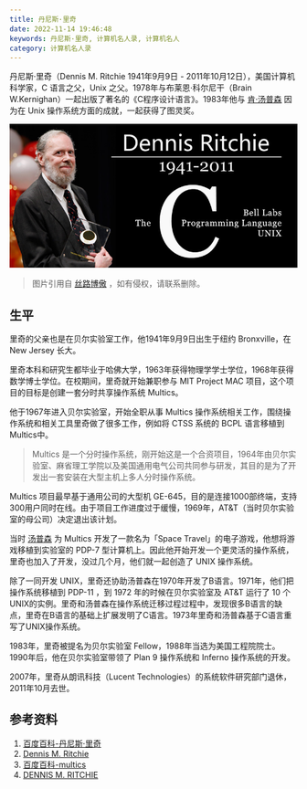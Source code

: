 ```yaml
---
title: 丹尼斯·里奇
date: 2022-11-14 19:46:48
keywords: 丹尼斯·里奇, 计算机名人录, 计算机名人
category: 计算机名人录
---
```


丹尼斯·里奇（Dennis M. Ritchie 1941年9月9日 - 2011年10月12日），美国计算机科学家，C 语言之父，Unix 之父。1978年与布莱恩·科尔尼干（Brain W.Kernighan）一起出版了著名的《C程序设计语言》。1983年他与 [肯·汤普森](http://www.edulinks.cn/2021/11/20/20211122-ken-thompson/) 因为在 Unix 操作系统方面的成就，一起获得了图灵奖。

![ritchie](20221114-dennis-ritchie/ritchie.jpeg)

> 图片引用自 [丝路博傲](http://blog.dvxj.com) ，如有侵权，请联系删除。

## 生平

里奇的父亲也是在贝尔实验室工作，他1941年9月9日出生于纽约 Bronxville，在 New Jersey 长大。

里奇本科和研究生都毕业于哈佛大学，1963年获得物理学学士学位，1968年获得数学博士学位。在校期间，里奇就开始兼职参与 MIT Project MAC 项目，这个项目的目标是创建一套分时共享操作系统 Multics。

他于1967年进入贝尔实验室，开始全职从事 Multics 操作系统相关工作，围绕操作系统和相关工具里奇做了很多工作，例如将 CTSS 系统的 BCPL 语言移植到 Multics中。

> Multics 是一个分时操作系统，刚开始这是一个合资项目，1964年由贝尔实验室、麻省理工学院以及美国通用电气公司共同参与研发，其目的是为了开发出一套安装在大型主机上多人分时操作系统。

Multics 项目最早基于通用公司的大型机 GE-645，目的是连接1000部终端，支持300用户同时在线。由于项目工作进度过于缓慢，1969年，AT&T（当时贝尔实验室的母公司）决定退出该计划。

当时 [汤普森](http://www.edulinks.cn/2021/11/20/20211122-ken-thompson/) 为 Multics 开发了一款名为「Space Travel」的电子游戏，他想将游戏移植到实验室的 PDP-7 型计算机上。因此他开始开发一个更灵活的操作系统，里奇也加入了开发，没过几个月，他们就一起创造了 UNIX 操作系统。

除了一同开发 UNIX，里奇还协助汤普森在1970年开发了B语言。1971年，他们把操作系统移植到 PDP-11 ，到 1972 年的时候在贝尔实验室及 AT&T 运行了 10 个 UNIX的实例。里奇和汤普森在操作系统迁移过程过程中，发现很多B语言的缺点，里奇在B语言的基础上扩展发明了C语言。1973年里奇和汤普森基于C语言重写了UNIX操作系统。



1983年，里奇被提名为贝尔实验室 Fellow，1988年当选为美国工程院院士。1990年后，他在贝尔实验室带领了 Plan 9 操作系统和 Inferno 操作系统的开发。

2007年，里奇从朗讯科技（Lucent Technologies）的系统软件研究部门退休，2011年10月去世。

## 参考资料

1. [百度百科-丹尼斯·里奇](https://baike.baidu.com/link?url=sxsYHRIUiraeNV6bnXzmB7ChNberwDxZNivrn9Y8WYeuCmBEWKk7SczSy9o82EtSicooyW-yRQ6wZP3qN_iAmzNx2jQrPTNL1EfF1H-_WMPC4FoyzIyWC0HsM7wJ6pxKvbC_EZ2ycCvLYZa7yA-pmNUwkX1Fv9JZojxYuokfkg79ZWQ6r50ZlMDSfzbX-hR9jV-4_6fnrMM_nTR3iMmbI0bbNI2QeI2YKOCzTaoyBgC)
1. [Dennis M. Ritchie](https://www.britannica.com/biography/Dennis-M-Ritchie)
1. [百度百科-multics](https://baike.baidu.com/item/multics/10409946)
1. [DENNIS M. RITCHIE](https://amturing.acm.org/award_winners/ritchie_1506389.cfm)
